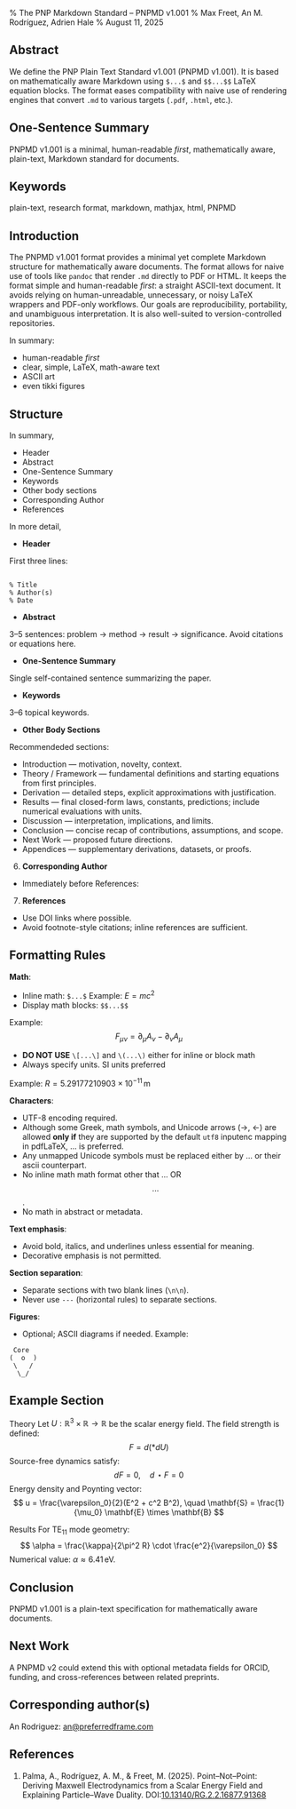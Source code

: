 % The PNP Markdown Standard – PNPMD v1.001
% Max Freet, An M. Rodríguez, Adrien Hale
% August 11, 2025

## Abstract

We define the PNP Plain Text Standard v1.001 (PNPMD v1.001).
It is based on mathematically aware Markdown using `$...$` and `$$...$$` LaTeX equation blocks.
The format eases compatibility with naive use of rendering engines that convert `.md` to various targets (`.pdf`, `.html`, etc.).

## One-Sentence Summary

PNPMD v1.001 is a minimal, human-readable *first*, mathematically aware, plain-text, Markdown standard for documents.

## Keywords

plain-text, research format, markdown, mathjax, html, PNPMD

## Introduction

The PNPMD v1.001 format provides a minimal yet complete Markdown structure for mathematically aware documents.
The format allows for naive use of tools like `pandoc` that render `.md` directly to PDF or HTML.
It keeps the format simple and human-readable *first*: a straight ASCII-text document.
It avoids relying on human-unreadable, unnecessary, or noisy LaTeX wrappers and PDF-only workflows.
Our goals are reproducibility, portability, and unambiguous interpretation.
It is also well-suited to version-controlled repositories.

In summary:

- human-readable *first*
- clear, simple, LaTeX, math-aware text
- ASCII art
- even tikki figures

## Structure

In summary,

- Header
- Abstract
- One-Sentence Summary
- Keywords
- Other body sections
- Corresponding Author
- References


In more detail,

- **Header**

First three lines:
```

% Title
% Author(s)
% Date

```

- **Abstract**

3–5 sentences: problem → method → result → significance.
Avoid citations or equations here.

- **One-Sentence Summary**

Single self-contained sentence summarizing the paper.

- **Keywords**

3–6 topical keywords.

- **Other Body Sections**

Recommendeded sections:

- Introduction — motivation, novelty, context.
- Theory / Framework — fundamental definitions and starting equations from first principles.
- Derivation — detailed steps, explicit approximations with justification.
- Results — final closed-form laws, constants, predictions; include numerical evaluations with units.
- Discussion — interpretation, implications, and limits.
- Conclusion — concise recap of contributions, assumptions, and scope.
- Next Work — proposed future directions.
- Appendices — supplementary derivations, datasets, or proofs.

6. **Corresponding Author**

- Immediately before References:

7. **References**

- Use DOI links where possible.
- Avoid footnote-style citations; inline references are sufficient.


## Formatting Rules

**Math**:

- Inline math: `$...$`
 Example: $E = mc^2$
- Display math blocks: `$$...$$`

 Example:
 $$
 F_{\mu\nu} = \partial_\mu A_\nu - \partial_\nu A_\mu
 $$

- **DO NOT USE** `\[...\]` and `\(...\)` either for inline or block math
- Always specify units. SI units preferred

Example: $R = 5.29177210903\times 10^{-11}\,\mathrm{m}$

**Characters**:

- UTF-8 encoding required.
- Although some Greek, math symbols, and Unicode arrows (→, ←) are allowed **only if** they are supported by the default `utf8` inputenc mapping in pdfLaTeX, $...$ is preferred.
- Any unmapped Unicode symbols must be replaced either by $...$ or their ascii counterpart.
- No inline math math format other that $...$ OR $$...$$.
- No math in abstract or metadata.

**Text emphasis**:

- Avoid bold, italics, and underlines unless essential for meaning.
- Decorative emphasis is not permitted.

**Section separation**:

- Separate sections with two blank lines (`\n\n`).
- Never use `---` (horizontal rules) to separate sections.

**Figures**:

- Optional; ASCII diagrams if needed.
 Example:

```
 Core
(  o  )
 \   /
  \_/
```

## Example Section

Theory
Let $U:\mathbb{R}^3\times\mathbb{R} \to \mathbb{R}$ be the scalar energy field.
The field strength is defined:
$$
F = d(*dU)
$$
Source-free dynamics satisfy:
$$
dF = 0, \quad d\!\star F = 0
$$
Energy density and Poynting vector:
$$
u = \frac{\varepsilon_0}{2}(E^2 + c^2 B^2), \quad \mathbf{S} = \frac{1}{\mu_0} \mathbf{E} \times \mathbf{B}
$$

Results
For TE$_{11}$ mode geometry:
$$
\alpha = \frac{\kappa}{2\pi^2 R} \cdot \frac{e^2}{\varepsilon_0}
$$
Numerical value: $\alpha \approx 6.41\,\mathrm{eV}$.

## Conclusion

PNPMD v1.001 is a plain-text specification for mathematically aware documents.

## Next Work

A PNPMD v2 could extend this with optional metadata fields for ORCID, funding, and cross-references between related preprints.

## Corresponding author(s)

An Rodriguez: an@preferredframe.com

## References

1. Palma, A., Rodríguez, A. M., & Freet, M. (2025). Point–Not–Point: Deriving Maxwell Electrodynamics from a Scalar Energy Field and Explaining Particle–Wave Duality. DOI:[10.13140/RG.2.2.16877.91368](https://doi.org/10.13140/RG.2.2.16877.91368)
